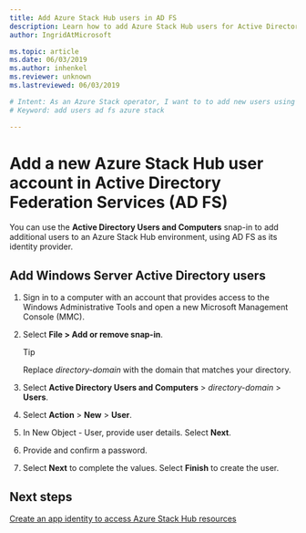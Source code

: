 ```yaml
---
title: Add Azure Stack Hub users in AD FS
description: Learn how to add Azure Stack Hub users for Active Directory Federation Services (AD FS) deployments.
author: IngridAtMicrosoft

ms.topic: article
ms.date: 06/03/2019
ms.author: inhenkel
ms.reviewer: unknown
ms.lastreviewed: 06/03/2019

# Intent: As an Azure Stack operator, I want to to add new users using AD FS.
# Keyword: add users ad fs azure stack

---
```


# Add a new Azure Stack Hub user account in Active Directory Federation Services (AD FS)

You can use the **Active Directory Users and Computers** snap-in to add additional users to an Azure Stack Hub environment, using AD FS as its identity provider.

## Add Windows Server Active Directory users

1. Sign in to a computer with an account that provides access to the Windows Administrative Tools and open a new Microsoft Management Console (MMC).
2. Select **File > Add or remove snap-in**.

   > [!TIP]
   > Replace *directory-domain* with the domain that matches your directory. 

3. Select **Active Directory Users and Computers** > *directory-domain* > **Users**.
4. Select **Action** > **New** > **User**.
5. In New Object - User, provide user details. Select **Next**.
6. Provide and confirm a password.
7. Select **Next** to complete the values. Select **Finish** to create the user.


## Next steps

[Create an app identity to access Azure Stack Hub resources](azure-stack-create-service-principals.md)